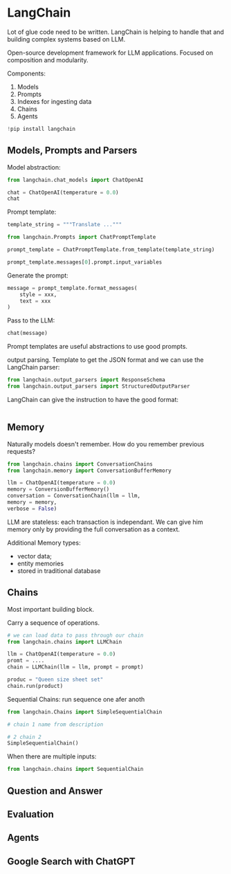 # LangChain

Lot of glue code need to be written. LangChain is helping to handle that and building complex systems based on LLM.

Open-source development framework for LLM applications. Focused on composition and modularity.

Components:
1. Models
2. Prompts
3. Indexes for ingesting data
4. Chains
5. Agents

```Python
!pip install langchain
```

## Models, Prompts and Parsers

Model abstraction:

```Python
from langchain.chat_models import ChatOpenAI

chat = ChatOpenAI(temperature = 0.0)
chat
```

Prompt template:

```Python
template_string = """Translate ..."""

from langchain.Prompts import ChatPromptTemplate

prompt_template = ChatPromptTemplate.from_template(template_string)
```

```Python
prompt_template.messages[0].prompt.input_variables
```

Generate the prompt:
```Python
message = prompt_template.format_messages(
    style = xxx,
    text = xxx
)
```

Pass to the LLM:

```Python
chat(message)
```

Prompt templates are useful abstractions to use good prompts.

output parsing. Template to get the JSON format and we can use the LangChain parser:

```Python
from langchain.output_parsers import ResponseSchema
from langchain.output_parsers import StructuredOutputParser

```

LangChain can give the instruction to have the good format:

```Python
```

## Memory

Naturally models doesn't remember. How do you remember previous requests?

```Python
from langchain.chains import ConversationChains
from langchain.memory import ConversationBufferMemory

llm = ChatOpenAI(temperature = 0.0)
memory = ConversionBufferMemory()
conversation = ConversationChain(llm = llm,
memory = memory,
verbose = False)
```

LLM are stateless: each transaction is independant. We can give him memory only by providing the full conversation as a context.

Additional Memory types:
- vector data;
- entity memories
- stored in traditional database

## Chains

Most important building block.

Carry a sequence of operations.

```Python
# we can load data to pass through our chain
from langchain.chains import LLMChain

llm = ChatOpenAI(temperature = 0.0)
promt = ....
chain = LLMChain(llm = llm, prompt = prompt)

produc = "Queen size sheet set"
chain.run(product)
```

Sequential Chains: run sequence one afer anoth

```Python
from langchain.Chains import SimpleSequentialChain

# chain 1 name from description

# 2 chain 2
SimpleSequentialChain()
```

When there are multiple inputs:

```Python
from langchain.chains import SequentialChain


```

## Question and Answer

## Evaluation

## Agents

## Google Search with ChatGPT
